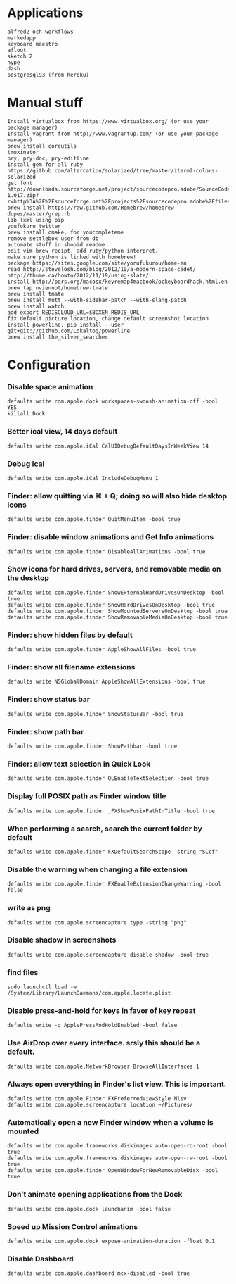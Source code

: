 # Applications
```
alfred2 och workflows
markedapp
keyboard maestro
aflout
sketch 2
hype
dash
postgresql93 (from heroku)
```

# Manual stuff

```
Install virtualbox from https://www.virtualbox.org/ (or use your package manager)
Install vagrant from http://www.vagrantup.com/ (or use your package manager)
brew install coreutils
tmuxinator
pry, pry-doc, pry-editline
install gem for all ruby
https://github.com/altercation/solarized/tree/master/iterm2-colors-solarized
get font http://downloads.sourceforge.net/project/sourcecodepro.adobe/SourceCodePro_FontsOnly-1.017.zip?r=http%3A%2F%2Fsourceforge.net%2Fprojects%2Fsourcecodepro.adobe%2Ffiles%2F&ts=1367617167&use_mirror=kent
brew install https://raw.github.com/Homebrew/homebrew-dupes/master/grep.rb
lib lxml using pip
youfokuru twitter
brew install cmake, for youcompleteme
remove settlebox user from db
automate stuff in shopid readme
edit vim brew recipt, add ruby/python interpret.
make sure python is linked with homebrew!
package https://sites.google.com/site/yorufukurou/home-en
read http://stevelosh.com/blog/2012/10/a-modern-space-cadet/
http://thume.ca/howto/2012/11/19/using-slate/
install http://pqrs.org/macosx/keyremap4macbook/pckeyboardhack.html.en
brew tap nviennot/homebrew-tmate
brew install tmate
brew install mutt --with-sidebar-patch --with-slang-patch
brew install watch
add export REDISCLOUD_URL=$BOXEN_REDIS_URL
fix default picture location, change default screenshot location
install powerline, pip install --user git+git://github.com/Lokaltog/powerline
brew install the_silver_searcher
```



# Configuration

### Disable space animation

```
defaults write com.apple.dock workspaces-swoosh-animation-off -bool YES
killall Dock
```

### Better ical view, 14 days default

```
defaults write com.apple.iCal CalUIDebugDefaultDaysInWeekView 14
```

### Debug ical

```
defaults write com.apple.iCal IncludeDebugMenu 1
```

### Finder: allow quitting via ⌘ + Q; doing so will also hide desktop icons

```
defaults write com.apple.finder QuitMenuItem -bool true
```

### Finder: disable window animations and Get Info animations

```
defaults write com.apple.finder DisableAllAnimations -bool true
```

### Show icons for hard drives, servers, and removable media on the desktop
```
defaults write com.apple.finder ShowExternalHardDrivesOnDesktop -bool true
defaults write com.apple.finder ShowHardDrivesOnDesktop -bool true
defaults write com.apple.finder ShowMountedServersOnDesktop -bool true
defaults write com.apple.finder ShowRemovableMediaOnDesktop -bool true
```

### Finder: show hidden files by default
```
defaults write com.apple.finder AppleShowAllFiles -bool true
```

### Finder: show all filename extensions
```
defaults write NSGlobalDomain AppleShowAllExtensions -bool true
```

### Finder: show status bar
```
defaults write com.apple.finder ShowStatusBar -bool true
```

### Finder: show path bar
```
defaults write com.apple.finder ShowPathbar -bool true
```

### Finder: allow text selection in Quick Look
```
defaults write com.apple.finder QLEnableTextSelection -bool true
```

### Display full POSIX path as Finder window title
```
defaults write com.apple.finder _FXShowPosixPathInTitle -bool true
```

### When performing a search, search the current folder by default
```
defaults write com.apple.finder FXDefaultSearchScope -string "SCcf"
```

### Disable the warning when changing a file extension
```
defaults write com.apple.finder FXEnableExtensionChangeWarning -bool false
```

### write as png
```
defaults write com.apple.screencapture type -string "png"
```

### Disable shadow in screenshots
```
defaults write com.apple.screencapture disable-shadow -bool true
```

### find files
```
sudo launchctl load -w /System/Library/LaunchDaemons/com.apple.locate.plist
```

### Disable press-and-hold for keys in favor of key repeat
```
defaults write -g ApplePressAndHoldEnabled -bool false
```

### Use AirDrop over every interface. srsly this should be a default.
```
defaults write com.apple.NetworkBrowser BrowseAllInterfaces 1
```

### Always open everything in Finder's list view. This is important.
```
defaults write com.apple.Finder FXPreferredViewStyle Nlsv
defaults write com.apple.screencapture location ~/Pictures/
```


### Automatically open a new Finder window when a volume is mounted
```
defaults write com.apple.frameworks.diskimages auto-open-ro-root -bool true
defaults write com.apple.frameworks.diskimages auto-open-rw-root -bool true
defaults write com.apple.finder OpenWindowForNewRemovableDisk -bool true
```

### Don’t animate opening applications from the Dock
```
defaults write com.apple.dock launchanim -bool false
```

### Speed up Mission Control animations
```
defaults write com.apple.dock expose-animation-duration -float 0.1
```

### Disable Dashboard
```
defaults write com.apple.dashboard mcx-disabled -bool true
```

